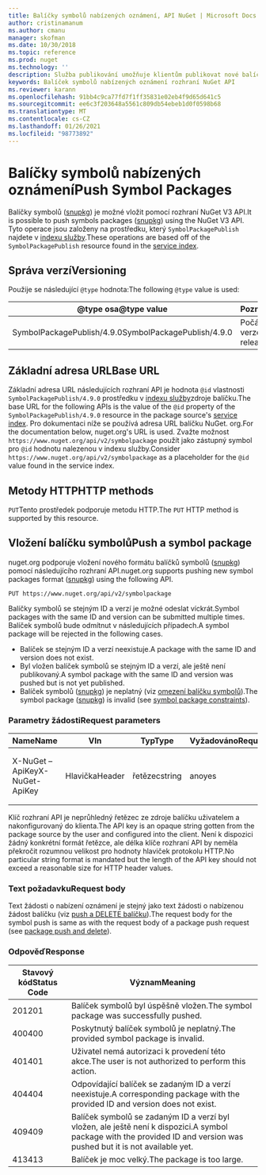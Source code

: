```yaml
---
title: Balíčky symbolů nabízených oznámení, API NuGet | Microsoft Docs
author: cristinamanum
ms.author: cmanu
manager: skofman
ms.date: 10/30/2018
ms.topic: reference
ms.prod: nuget
ms.technology: ''
description: Služba publikování umožňuje klientům publikovat nové balíčky symbolů.
keywords: Balíček symbolů nabízených oznámení rozhraní NuGet API
ms.reviewer: karann
ms.openlocfilehash: 91bb4c9ca77fd7f1ff35831e02eb4f9d65d641c5
ms.sourcegitcommit: ee6c3f203648a5561c809db54ebeb1d0f0598b68
ms.translationtype: MT
ms.contentlocale: cs-CZ
ms.lasthandoff: 01/26/2021
ms.locfileid: "98773892"
---
```

# <a name="push-symbol-packages"></a><span data-ttu-id="661f6-104">Balíčky symbolů nabízených oznámení</span><span class="sxs-lookup"><span data-stu-id="661f6-104">Push Symbol Packages</span></span>

<span data-ttu-id="661f6-105">Balíčky symbolů ([snupkg](../create-packages/Symbol-Packages-snupkg.md)) je možné vložit pomocí rozhraní NuGet V3 API.</span><span class="sxs-lookup"><span data-stu-id="661f6-105">It is possible to push symbols packages ([snupkg](../create-packages/Symbol-Packages-snupkg.md)) using the NuGet V3 API.</span></span>
<span data-ttu-id="661f6-106">Tyto operace jsou založeny na prostředku, který `SymbolPackagePublish` najdete v [indexu služby](service-index.md).</span><span class="sxs-lookup"><span data-stu-id="661f6-106">These operations are based off of the `SymbolPackagePublish` resource found in the [service index](service-index.md).</span></span>

## <a name="versioning"></a><span data-ttu-id="661f6-107">Správa verzí</span><span class="sxs-lookup"><span data-stu-id="661f6-107">Versioning</span></span>

<span data-ttu-id="661f6-108">Použije se následující `@type` hodnota:</span><span class="sxs-lookup"><span data-stu-id="661f6-108">The following `@type` value is used:</span></span>

<span data-ttu-id="661f6-109">@type osa</span><span class="sxs-lookup"><span data-stu-id="661f6-109">@type value</span></span>                 | <span data-ttu-id="661f6-110">Poznámky</span><span class="sxs-lookup"><span data-stu-id="661f6-110">Notes</span></span>
--------------------        | -----
<span data-ttu-id="661f6-111">SymbolPackagePublish/4.9.0</span><span class="sxs-lookup"><span data-stu-id="661f6-111">SymbolPackagePublish/4.9.0</span></span>  | <span data-ttu-id="661f6-112">Počáteční verze</span><span class="sxs-lookup"><span data-stu-id="661f6-112">The initial release</span></span>

## <a name="base-url"></a><span data-ttu-id="661f6-113">Základní adresa URL</span><span class="sxs-lookup"><span data-stu-id="661f6-113">Base URL</span></span>

<span data-ttu-id="661f6-114">Základní adresa URL následujících rozhraní API je hodnota `@id` vlastnosti `SymbolPackagePublish/4.9.0` prostředku v [indexu služby](service-index.md)zdroje balíčku.</span><span class="sxs-lookup"><span data-stu-id="661f6-114">The base URL for the following APIs is the value of the `@id` property of the `SymbolPackagePublish/4.9.0` resource in the package source's [service index](service-index.md).</span></span> <span data-ttu-id="661f6-115">Pro dokumentaci níže se používá adresa URL balíčku NuGet. org.</span><span class="sxs-lookup"><span data-stu-id="661f6-115">For the documentation below, nuget.org's URL is used.</span></span> <span data-ttu-id="661f6-116">Zvažte možnost `https://www.nuget.org/api/v2/symbolpackage` použít jako zástupný symbol pro `@id` hodnotu nalezenou v indexu služby.</span><span class="sxs-lookup"><span data-stu-id="661f6-116">Consider `https://www.nuget.org/api/v2/symbolpackage` as a placeholder for the `@id` value found in the service index.</span></span>

## <a name="http-methods"></a><span data-ttu-id="661f6-117">Metody HTTP</span><span class="sxs-lookup"><span data-stu-id="661f6-117">HTTP methods</span></span>

<span data-ttu-id="661f6-118">`PUT`Tento prostředek podporuje metodu HTTP.</span><span class="sxs-lookup"><span data-stu-id="661f6-118">The `PUT` HTTP method is supported by this resource.</span></span> 

## <a name="push-a-symbol-package"></a><span data-ttu-id="661f6-119">Vložení balíčku symbolů</span><span class="sxs-lookup"><span data-stu-id="661f6-119">Push a symbol package</span></span>

<span data-ttu-id="661f6-120">nuget.org podporuje vložení nového formátu balíčků symbolů ([snupkg](../create-packages/Symbol-Packages-snupkg.md)) pomocí následujícího rozhraní API.</span><span class="sxs-lookup"><span data-stu-id="661f6-120">nuget.org supports pushing new symbol packages format ([snupkg](../create-packages/Symbol-Packages-snupkg.md)) using the following API.</span></span> 

```
PUT https://www.nuget.org/api/v2/symbolpackage
```

<span data-ttu-id="661f6-121">Balíčky symbolů se stejným ID a verzí je možné odeslat víckrát.</span><span class="sxs-lookup"><span data-stu-id="661f6-121">Symbol packages with the same ID and version can be submitted multiple times.</span></span> <span data-ttu-id="661f6-122">Balíček symbolů bude odmítnut v následujících případech.</span><span class="sxs-lookup"><span data-stu-id="661f6-122">A symbol package will be rejected in the following cases.</span></span>
- <span data-ttu-id="661f6-123">Balíček se stejným ID a verzí neexistuje.</span><span class="sxs-lookup"><span data-stu-id="661f6-123">A package with the same ID and version does not exist.</span></span>
- <span data-ttu-id="661f6-124">Byl vložen balíček symbolů se stejným ID a verzí, ale ještě není publikovaný.</span><span class="sxs-lookup"><span data-stu-id="661f6-124">A symbol package with the same ID and version was pushed but is not yet published.</span></span>
- <span data-ttu-id="661f6-125">Balíček symbolů ([snupkg](../create-packages/Symbol-Packages-snupkg.md)) je neplatný (viz [omezení balíčku symbolů](../create-packages/Symbol-Packages-snupkg.md)).</span><span class="sxs-lookup"><span data-stu-id="661f6-125">The symbol package ([snupkg](../create-packages/Symbol-Packages-snupkg.md)) is invalid (see [symbol package constraints](../create-packages/Symbol-Packages-snupkg.md)).</span></span>

### <a name="request-parameters"></a><span data-ttu-id="661f6-126">Parametry žádosti</span><span class="sxs-lookup"><span data-stu-id="661f6-126">Request parameters</span></span>

<span data-ttu-id="661f6-127">Name</span><span class="sxs-lookup"><span data-stu-id="661f6-127">Name</span></span>           | <span data-ttu-id="661f6-128">V</span><span class="sxs-lookup"><span data-stu-id="661f6-128">In</span></span>     | <span data-ttu-id="661f6-129">Typ</span><span class="sxs-lookup"><span data-stu-id="661f6-129">Type</span></span>   | <span data-ttu-id="661f6-130">Vyžadováno</span><span class="sxs-lookup"><span data-stu-id="661f6-130">Required</span></span> | <span data-ttu-id="661f6-131">Poznámky</span><span class="sxs-lookup"><span data-stu-id="661f6-131">Notes</span></span>
-------------- | ------ | ------ | -------- | -----
<span data-ttu-id="661f6-132">X-NuGet – ApiKey</span><span class="sxs-lookup"><span data-stu-id="661f6-132">X-NuGet-ApiKey</span></span> | <span data-ttu-id="661f6-133">Hlavička</span><span class="sxs-lookup"><span data-stu-id="661f6-133">Header</span></span> | <span data-ttu-id="661f6-134">řetězec</span><span class="sxs-lookup"><span data-stu-id="661f6-134">string</span></span> | <span data-ttu-id="661f6-135">ano</span><span class="sxs-lookup"><span data-stu-id="661f6-135">yes</span></span>      | <span data-ttu-id="661f6-136">Například `X-NuGet-ApiKey: {USER_API_KEY}`.</span><span class="sxs-lookup"><span data-stu-id="661f6-136">For example, `X-NuGet-ApiKey: {USER_API_KEY}`</span></span>

<span data-ttu-id="661f6-137">Klíč rozhraní API je neprůhledný řetězec ze zdroje balíčku uživatelem a nakonfigurovaný do klienta.</span><span class="sxs-lookup"><span data-stu-id="661f6-137">The API key is an opaque string gotten from the package source by the user and configured into the client.</span></span> <span data-ttu-id="661f6-138">Není k dispozici žádný konkrétní formát řetězce, ale délka klíče rozhraní API by neměla překročit rozumnou velikost pro hodnoty hlaviček protokolu HTTP.</span><span class="sxs-lookup"><span data-stu-id="661f6-138">No particular string format is mandated but the length of the API key should not exceed a reasonable size for HTTP header values.</span></span>

### <a name="request-body"></a><span data-ttu-id="661f6-139">Text požadavku</span><span class="sxs-lookup"><span data-stu-id="661f6-139">Request body</span></span>

<span data-ttu-id="661f6-140">Text žádosti o nabízení oznámení je stejný jako text žádosti o nabízenou žádost balíčku (viz [push a DELETE balíčku](package-publish-resource.md)).</span><span class="sxs-lookup"><span data-stu-id="661f6-140">The request body for the symbol push is same as with the request body of a package push request (see [package push and delete](package-publish-resource.md)).</span></span> 

### <a name="response"></a><span data-ttu-id="661f6-141">Odpověď</span><span class="sxs-lookup"><span data-stu-id="661f6-141">Response</span></span>

<span data-ttu-id="661f6-142">Stavový kód</span><span class="sxs-lookup"><span data-stu-id="661f6-142">Status Code</span></span> | <span data-ttu-id="661f6-143">Význam</span><span class="sxs-lookup"><span data-stu-id="661f6-143">Meaning</span></span>
----------- | -------
<span data-ttu-id="661f6-144">201</span><span class="sxs-lookup"><span data-stu-id="661f6-144">201</span></span>         | <span data-ttu-id="661f6-145">Balíček symbolů byl úspěšně vložen.</span><span class="sxs-lookup"><span data-stu-id="661f6-145">The symbol package was successfully pushed.</span></span>
<span data-ttu-id="661f6-146">400</span><span class="sxs-lookup"><span data-stu-id="661f6-146">400</span></span>         | <span data-ttu-id="661f6-147">Poskytnutý balíček symbolů je neplatný.</span><span class="sxs-lookup"><span data-stu-id="661f6-147">The provided symbol package is invalid.</span></span>
<span data-ttu-id="661f6-148">401</span><span class="sxs-lookup"><span data-stu-id="661f6-148">401</span></span>         | <span data-ttu-id="661f6-149">Uživatel nemá autorizaci k provedení této akce.</span><span class="sxs-lookup"><span data-stu-id="661f6-149">The user is not authorized to perform this action.</span></span>
<span data-ttu-id="661f6-150">404</span><span class="sxs-lookup"><span data-stu-id="661f6-150">404</span></span>         | <span data-ttu-id="661f6-151">Odpovídající balíček se zadaným ID a verzí neexistuje.</span><span class="sxs-lookup"><span data-stu-id="661f6-151">A corresponding package with the provided ID and version does not exist.</span></span>
<span data-ttu-id="661f6-152">409</span><span class="sxs-lookup"><span data-stu-id="661f6-152">409</span></span>         | <span data-ttu-id="661f6-153">Balíček symbolů se zadaným ID a verzí byl vložen, ale ještě není k dispozici.</span><span class="sxs-lookup"><span data-stu-id="661f6-153">A symbol package with the provided ID and version was pushed but it is not available yet.</span></span>
<span data-ttu-id="661f6-154">413</span><span class="sxs-lookup"><span data-stu-id="661f6-154">413</span></span>         | <span data-ttu-id="661f6-155">Balíček je moc velký.</span><span class="sxs-lookup"><span data-stu-id="661f6-155">The package is too large.</span></span>

